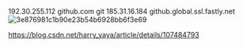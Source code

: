 192.30.255.112  github.com git 
185.31.16.184 github.global.ssl.fastly.net  
![3e876981c1b90e23b54b6928bb6f3e69](https://github.com/AstroWYH/Dev-Environment/assets/94472801/a16703b7-7e40-4985-8a3e-900e9473c261)

https://blog.csdn.net/harry_yaya/article/details/107484793
